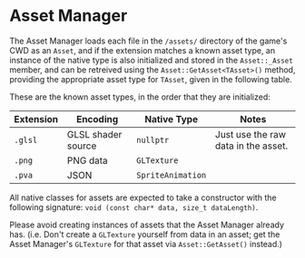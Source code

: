 Asset Manager
=============

The Asset Manager loads each file in the `/assets/` directory of the game's CWD as an `Asset`, and if the extension matches a known asset type, an instance of the native type is also initialized and stored in the `Asset::_Asset` member, and can be retreived using the `Asset::GetAsset<TAsset>()` method, providing the appropriate asset type for `TAsset`, given in the following table.

These are the known asset types, in the order that they are initialized:

| Extension |      Encoding      |    Native Type     |                Notes                |
|-----------|--------------------|--------------------|-------------------------------------|
| `.glsl`   | GLSL shader source | `nullptr`          | Just use the raw data in the asset. |
| `.png`    | PNG data           | `GLTexture`        |                                     |
| `.pva`    | JSON               | `SpriteAnimation`  |                                     |

All native classes for assets are expected to take a constructor with the following signature: `void (const char* data, size_t dataLength)`.

Please avoid creating instances of assets that the Asset Manager already has. (i.e. Don't create a `GLTexture` yourself from data in an asset; get the Asset Manager's `GLTexture` for that asset via `Asset::GetAsset()` instead.)